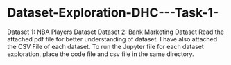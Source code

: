# Dataset-Exploration-DHC---Task-1-
Dataset 1: NBA Players Dataset 
Dataset 2: Bank Marketing Dataset
Read the attached pdf file for better understanding of dataset. I have also attached the CSV File of each dataset.
To run the Jupyter file for each dataset exploration, place the code file and csv file in the same directory.
